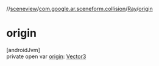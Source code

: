 //[sceneview](../../../index.md)/[com.google.ar.sceneform.collision](../index.md)/[Ray](index.md)/[origin](origin.md)

# origin

[androidJvm]\
private open var [origin](origin.md): [Vector3](../../com.google.ar.sceneform.math/-vector3/index.md)
